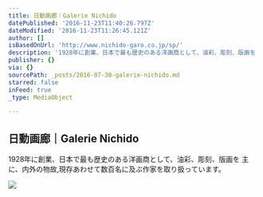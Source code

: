 ```yaml
---
title: 日動画廊｜Galerie Nichido
datePublished: '2016-11-23T11:40:26.797Z'
dateModified: '2016-11-23T11:26:45.121Z'
author: []
isBasedOnUrl: 'http://www.nichido-garo.co.jp/sp/'
description: '1928年に創業、日本で最も歴史のある洋画商として、油彩、彫刻、版画を 主に、内外の物故,現存あわせて数百名に及ぶ作家を取り扱っています。'
publisher: {}
via: {}
sourcePath: _posts/2016-07-30-galerie-nichido.md
starred: false
inFeed: true
_type: MediaObject

---
```

<article style=""><h1>日動画廊｜Galerie Nichido</h1><p>1928年に創業、日本で最も歴史のある洋画商として、油彩、彫刻、版画を 主に、内外の物故,現存あわせて数百名に及ぶ作家を取り扱っています。</p><img src="http://www.nichido-garo.co.jp/sp/images/topimg_fukuoka.jpg" /></article>